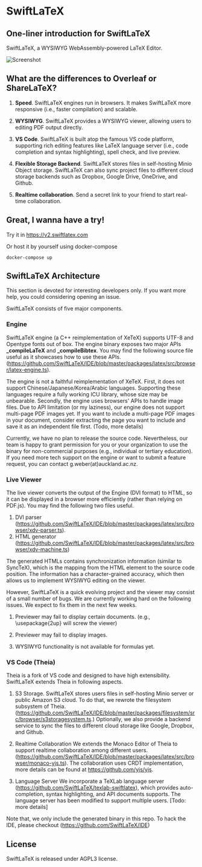 # SwiftLaTeX

## One-liner introduction for SwiftLaTeX

SwiftLaTeX, a WYSIWYG WebAssembly-powered LaTeX Editor.

![Screenshot](https://github.com/SwiftLaTeX/SwiftLaTeX/raw/master/screenshot.png)

## What are the differences to Overleaf or ShareLaTeX?

1. __Speed__. SwiftLaTeX engines run in browsers. It makes SwiftLaTeX more responsive (i.e., faster compilation) and scalable.

2. __WYSIWYG__. SwiftLaTeX provides a WYSIWYG viewer, allowing users to editing PDF output directly.

2. __VS Code__. SwiftLaTeX is built atop the famous VS code platform, supporting rich editing features like LaTeX language server (i.e., code completion and syntax highlighting), spell check, and live preview.

4. __Flexible Storage Backend__. SwiftLaTeX stores files in self-hosting Minio Object storage. SwiftLaTeX can also sync project files to different cloud storage backends such as Dropbox, Google Drive, OneDrive, and Github.

5. __Realtime collaboration__. Send a secret link to your friend to start real-time collaboration. 

## Great, I wanna have a try!
Try it in https://v2.swiftlatex.com

Or host it by yourself using docker-compose

```
docker-compose up
```

## SwiftLaTeX Architecture
This section is devoted for interesting developers only. If you want more help, you could considering opening an issue.

SwiftLaTeX consists of five major components.

### Engine 
SwiftLaTeX engine (a C++ reimplementation of XeTeX) supports UTF-8 and Opentype fonts out of box. 
The engine binary exposes two major APIs **_compileLaTeX** and **_compileBibtex**.
You may find the following source file useful as it showcases how to use these APIs.
(https://github.com/SwiftLaTeX/IDE/blob/master/packages/latex/src/browser/latex-engine.ts). 

The engine is not a faithful reimplementation of XeTeX. First, it does not support Chinese/Japanese/Korea/Arabic languages. Supporting these languages require a fully working ICU library, whose size may be unbearable. Secondly, the engine uses browsers' APIs to handle image files. 
Due to API limitation (or my laziness), our engine does not support multi-page PDF images yet. 
If you want to include a multi-page PDF images in your document, consider extracting the page you want to include and save it as an independent file first. (Todo, more details) 

Currently, we have no plan to release the source code. Nevertheless, our team is happy to grant permission for you or your organization to use the binary for non-commercial purposes (e.g., individual or tertiary education). 
If you need more tech support on the engine or want to submit a feature request, you can contact g.weber(at)auckland.ac.nz.

### Live Viewer
The live viewer converts the output of the Engine (DVI format) to HTML, so it can be displayed in a browser more efficiently (rather than relying on PDF.js). 
You may find the following two files useful.
1. DVI parser (https://github.com/SwiftLaTeX/IDE/blob/master/packages/latex/src/browser/xdv-parser.ts).
2. HTML generator (https://github.com/SwiftLaTeX/IDE/blob/master/packages/latex/src/browser/xdv-machine.ts)

The generated HTMLs contains synchronization information (similar to SyncTeX), which is the mapping from the HTML element to the source code position. The information has a character-grained accuracy, which then allows us to implement WYSIWYG editing on the viewer.

However, SwiftLaTeX is a quick evolving project and the viewer may consist of a small number of bugs. We are currently working hard on the following issues. We expect to fix them in the next few weeks.

1. Previewer may fail to display certain documents. (e.g., \usepackage{2up} will screw the viewer)

2. Previewer may fail to display images. 

3. WYSIWYG functionality is not available for formulas yet.


### VS Code (Theia)
Theia is a fork of VS code and designed to have high extensibility. SwiftLaTeX extends Theia in following aspects. 

1. S3 Storage.
SwiftLaTeX stores users files in self-hosting Minio server or public Amazon S3 cloud. To do that, we rewrote the filesystem subsystem of Theia. (https://github.com/SwiftLaTeX/IDE/blob/master/packages/filesystem/src/browser/s3storagesystem.ts.)
Optionally, we also provide a backend service to sync the files to different cloud storage like Google, Dropbox, and Github. 

2. Realtime Collaboration
We extends the Monaco Editor of Theia to support realtime collaboration among different users. 
(https://github.com/SwiftLaTeX/IDE/blob/master/packages/latex/src/browser/monaco-yjs.ts).
The collaboration uses CRDT implementation, more details can be found at https://github.com/yjs/yjs.

3. Language Server
We incorporate a TeXLab language server (https://github.com/SwiftLaTeX/texlab-swiftlatex), which provides auto-completion, syntax highlighting, and API documents supports. 
The language server has been modified to support multiple users. [Todo: more details]

Note that, we only include the generated binary in this repo. To hack the IDE, please checkout (https://github.com/SwiftLaTeX/IDE)
 
## License

SwiftLaTeX is released under AGPL3 license. 

